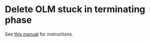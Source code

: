 # Delete OLM stuck in terminating phase

See [this manual](https://www.ibm.com/docs/en/cloud-private/3.2.0?topic=console-namespace-is-stuck-in-terminating-state#manually-delete-a-terminating-namespace) for instructions.
